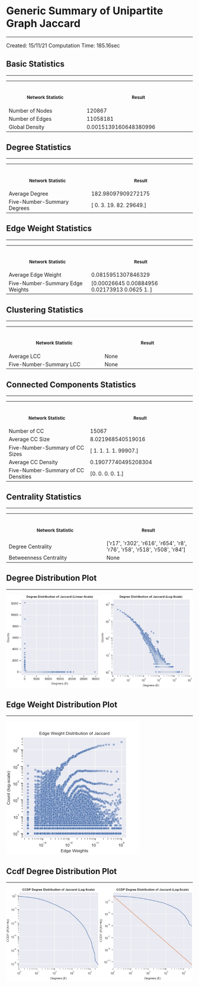 # Generic Summary of Unipartite Graph **Jaccard**
---
Created: 15/11/21
Computation Time: 185.16sec

## Basic Statistics
---
<table>
<tr><th align="center"><img width="441" height="1"><p><small>Network Statistic</small></p></th><th align="center"><img width="441" height="1"><p><small>Result</small></p></th></tr>
<tr><td>Number of Nodes</td><td>120867</td></tr>
<tr><td>Number of Edges</td><td>11058181</td></tr>
<tr><td>Global Density</td><td>0.0015139160648380996</td></tr>
</table>

## Degree Statistics
---
<table>
<tr><th align="center"><img width="441" height="1"><p><small>Network Statistic</small></p></th><th align="center"><img width="441" height="1"><p><small>Result</small></p></th></tr>
<tr><td>Average Degree</td><td>182.98097909272175</td></tr>
<tr><td>Five-Number-Summary Degrees</td><td>[    0.     3.    19.    82. 29649.]</td></tr>
</table>

## Edge Weight Statistics
---
<table>
<tr><th align="center"><img width="441" height="1"><p><small>Network Statistic</small></p></th><th align="center"><img width="441" height="1"><p><small>Result</small></p></th></tr>
<tr><td>Average Edge Weight</td><td>0.0815951307846329</td></tr>
<tr><td>Five-Number-Summary Edge Weights</td><td>[0.00026645 0.00884956 0.02173913 0.0625     1.        ]</td></tr>
</table>

## Clustering Statistics
---
<table>
<tr><th align="center"><img width="441" height="1"><p><small>Network Statistic</small></p></th><th align="center"><img width="441" height="1"><p><small>Result</small></p></th></tr>
<tr><td>Average LCC</td><td>None</td></tr>
<tr><td>Five-Number-Summary LCC</td><td>None</td></tr>
</table>

## Connected Components Statistics
---
<table>
<tr><th align="center"><img width="441" height="1"><p><small>Network Statistic</small></p></th><th align="center"><img width="441" height="1"><p><small>Result</small></p></th></tr>
<tr><td>Number of CC</td><td>15067</td></tr>
<tr><td>Average CC Size</td><td>8.021968540519016</td></tr>
<tr><td>Five-Number-Summary of CC Sizes</td><td>[    1.     1.     1.     1. 99907.]</td></tr>
<tr><td>Average CC Density</td><td>0.19077740495208304</td></tr>
<tr><td>Five-Number-Summary of CC Densities</td><td>[0. 0. 0. 0. 1.]</td></tr>
</table>

## Centrality Statistics
---
<table>
<tr><th align="center"><img width="441" height="1"><p><small>Network Statistic</small></p></th><th align="center"><img width="441" height="1"><p><small>Result</small></p></th></tr>
<tr><td>Degree Centrality</td><td>['r17', 'r302', 'r616', 'r654', 'r8', 'r76', 'r58', 'r518', 'r508', 'r84']</td></tr>
<tr><td>Betweenness Centrality</td><td>None</td></tr>
</table>

## Degree Distribution Plot
---
![image](data/graph_summaries/projections/jaccard/assets/degree_distribution.jpg)

## Edge Weight Distribution Plot
---
![image](data/graph_summaries/projections/jaccard/assets/edge_weight_distribution.jpg)

## Ccdf Degree Distribution Plot
---
![image](data/graph_summaries/projections/jaccard/assets/ccdf_degree_distribution.jpg)

